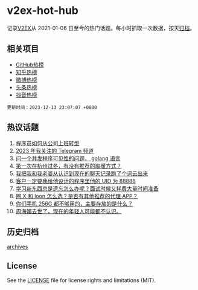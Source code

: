 # v2ex-hot-hub

 记录[V2EX](https://www.v2ex.com/)从 2021-01-06 日至今的热门话题。每小时抓取一次数据，按天[归档](archives)。
 
 ## 相关项目

- [GitHub热榜](https://github.com/snaildev/github-hot-hub)
- [知乎热榜](https://github.com/snaildev/zhihu-hot-hub)
- [微博热榜](https://github.com/snaildev/weibo-hot-hub)
- [头条热榜](https://github.com/snaildev/toutiao-hot-hub)
- [抖音热榜](https://github.com/snaildev/douyin-hot-hub)


 `更新时间：2023-12-13 23:07:07 +0800`

## 热议话题

1. [程序员如何从公司上班转型](https://www.v2ex.com/t/1000000)
1. [2023 年我关注的 Telegram 频道](https://www.v2ex.com/t/999882)
1. [问一个并发程序可见性的问题， golang 语言](https://www.v2ex.com/t/999936)
1. [第一次在杭州过冬，有没有推荐的取暖方式？](https://www.v2ex.com/t/999921)
1. [我把我和我老婆从认识到现在的聊天记录跑了个词云出来](https://www.v2ex.com/t/999939)
1. [客户一定要我给他设计的程序里他的 UID 为 88888](https://www.v2ex.com/t/999917)
1. [学习新东西总是遗忘怎么办呢？面试时候又耗费大量时间准备](https://www.v2ex.com/t/999853)
1. [圈 X 和 loon 怎么选？是否有其他推荐的代理 APP？](https://www.v2ex.com/t/999913)
1. [你们手机 256G 都不够用的，主要存放的是什么？](https://www.v2ex.com/t/999925)
1. [周海媚去世了，现在的年轻人可能都不认识。](https://www.v2ex.com/t/999973)

## 历史归档

[archives](archives)

## License

See the [LICENSE](LICENSE) file for license rights and limitations (MIT).
